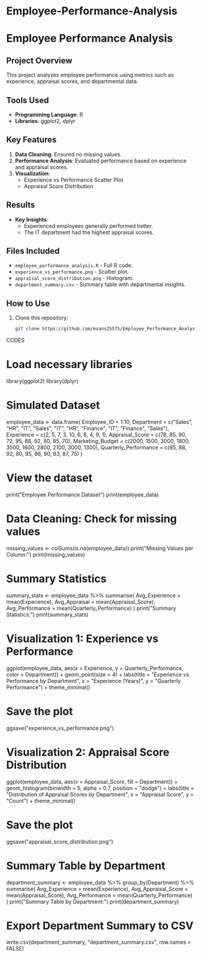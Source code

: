 # Employee-Performance-Analysis
# Employee Performance Analysis  

## Project Overview  
This project analyzes employee performance using metrics such as experience, appraisal scores, and departmental data.

## Tools Used  
- **Programming Language**: R  
- **Libraries**: ggplot2, dplyr  

## Key Features  
1. **Data Cleaning**: Ensured no missing values.  
2. **Performance Analysis**: Evaluated performance based on experience and appraisal scores.  
3. **Visualization**:  
   - Experience vs Performance Scatter Plot  
   - Appraisal Score Distribution  

## Results  
- **Key Insights**:  
   - Experienced employees generally performed better.  
   - The IT department had the highest appraisal scores.  

## Files Included  
- `employee_performance_analysis.R` - Full R code.  
- `experience_vs_performance.png` - Scatter plot.  
- `appraisal_score_distribution.png` - Histogram.  
- `department_summary.csv` - Summary table with departmental insights.  

## How to Use  
1. Clone this repository:  
   ```bash
   git clone https://github.com/evans25575/Employee_Performance_Analysis.git
   
CODES

# Load necessary libraries
library(ggplot2)
library(dplyr)

# Simulated Dataset
employee_data <- data.frame(
  Employee_ID = 1:10,
  Department = c("Sales", "HR", "IT", "Sales", "IT", "HR", "Finance", "IT", "Finance", "Sales"),
  Experience = c(2, 5, 7, 3, 10, 6, 8, 4, 9, 1),
  Appraisal_Score = c(78, 85, 90, 72, 95, 88, 92, 80, 85, 70),
  Marketing_Budget = c(2000, 1500, 3000, 1800, 3500, 1600, 2800, 2100, 3000, 1300),
  Quarterly_Performance = c(85, 88, 92, 80, 95, 86, 90, 83, 87, 75)
)

# View the dataset
print("Employee Performance Dataset")
print(employee_data)

# Data Cleaning: Check for missing values
missing_values <- colSums(is.na(employee_data))
print("Missing Values per Column:")
print(missing_values)

# Summary Statistics
summary_stats <- employee_data %>%
  summarise(
    Avg_Experience = mean(Experience),
    Avg_Appraisal = mean(Appraisal_Score),
    Avg_Performance = mean(Quarterly_Performance)
  )
print("Summary Statistics:")
print(summary_stats)

# Visualization 1: Experience vs Performance
ggplot(employee_data, aes(x = Experience, y = Quarterly_Performance, color = Department)) +
  geom_point(size = 4) +
  labs(title = "Experience vs Performance by Department",
       x = "Experience (Years)",
       y = "Quarterly Performance") +
  theme_minimal()

# Save the plot
ggsave("experience_vs_performance.png")

# Visualization 2: Appraisal Score Distribution
ggplot(employee_data, aes(x = Appraisal_Score, fill = Department)) +
  geom_histogram(binwidth = 5, alpha = 0.7, position = "dodge") +
  labs(title = "Distribution of Appraisal Scores by Department",
       x = "Appraisal Score",
       y = "Count") +
  theme_minimal()

# Save the plot
ggsave("appraisal_score_distribution.png")

# Summary Table by Department
department_summary <- employee_data %>%
  group_by(Department) %>%
  summarise(
    Avg_Experience = mean(Experience),
    Avg_Appraisal_Score = mean(Appraisal_Score),
    Avg_Performance = mean(Quarterly_Performance)
  )
print("Summary Table by Department:")
print(department_summary)

# Export Department Summary to CSV
write.csv(department_summary, "department_summary.csv", row.names = FALSE)
